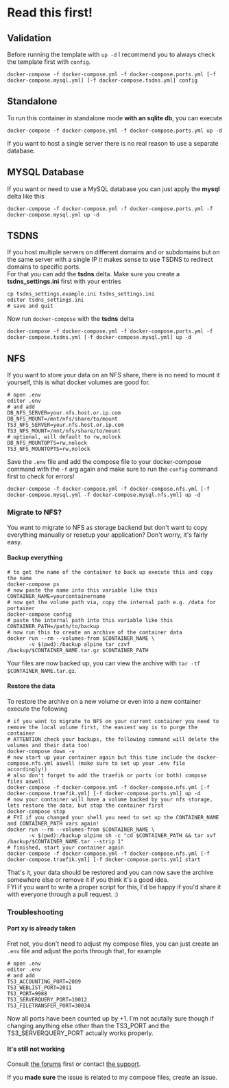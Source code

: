 # Read this first!

## Validation

Before running the template with ```up -d``` I recommend you to always check the template first with ```config```.

```shell
docker-compose -f docker-compose.yml -f docker-compose.ports.yml [-f docker-compose.mysql.yml] [-f docker-compose.tsdns.yml] config
```

## Standalone

To run this container in standalone mode **with an sqlite db**, you can execute

```shell
docker-compose -f docker-compose.yml -f docker-compose.ports.yml up -d
```

If you want to host a single server there is no real reason to use a separate database.

## MYSQL Database

If you want or need to use a MySQL database you can just apply the **mysql** delta like this

```shell
docker-compose -f docker-compose.yml -f docker-compose.ports.yml -f docker-compose.mysql.yml up -d
```

## TSDNS

If you host multiple servers on different domains and or subdomains but on the same server with a single IP it makes sense to use TSDNS to redirect domains to specific ports.  
For that you can add the **tsdns** delta. Make sure you create a **tsdns_settings.ini** first with your entries

```shell
cp tsdns_settings.example.ini tsdns_settings.ini
editor tsdns_settings.ini
# save and quit
```

Now run ```docker-compose``` with the **tsdns** delta

```shell
docker-compose -f docker-compose.yml -f docker-compose.ports.yml -f docker-compose.tsdns.yml [-f docker-compose.mysql.yml] up -d
```

## NFS

If you want to store your data on an NFS share, there is no need to mount it yourself, this is what docker volumes are good for.

```shell
# open .env
editor .env
# and add
DB_NFS_SERVER=your.nfs.host.or.ip.com
DB_NFS_MOUNT=/mnt/nfs/share/to/mount
TS3_NFS_SERVER=your.nfs.host.or.ip.com
TS3_NFS_MOUNT=/mnt/nfs/share/to/mount
# optional, will default to rw,nolock
DB_NFS_MOUNTOPTS=rw,nolock
TS3_NFS_MOUNTOPTS=rw,nolock
```

Save the ```.env``` file and add the compose file to your docker-compose command with the ```-f``` arg again and make sure to run the ```config``` command first to check for errors!

```shell
docker-compose -f docker-compose.yml -f docker-compose.nfs.yml [-f docker-compose.mysql.yml -f docker-compose.mysql.nfs.yml] up -d
```

### Migrate to NFS?

You want to migrate to NFS as storage backend but don't want to copy everything manually or resetup your application? Don't worry, it's fairly easy.

#### Backup everything

```shell
# to get the name of the container to back up execute this and copy the name
docker-compose ps
# now paste the name into this variable like this
CONTAINER_NAME=yourcontainername
# now get the volume path via, copy the internal path e.g. /data for portainer
docker-compose config
# paste the internal path into this variable like this
CONTAINER_PATH=/path/to/backup
# now run this to create an archive of the container data
docker run --rm --volumes-from $CONTAINER_NAME \
       -v $(pwd):/backup alpine tar czvf /backup/$CONTAINER_NAME.tar.gz $CONTAINER_PATH
```

Your files are now backed up, you can view the archive with ```tar -tf $CONTAINER_NAME.tar.gz```.

#### Restore the data

To restore the archive on a new volume or even into a new container execute the following

```shell
# if you want to migrate to NFS on your current container you need to remove the local volume first, the easiest way is to purge the container
# ATTENTION check your backups, the following command will delete the volumes and their data too!
docker-compose down -v
# now start up your container again but this time include the docker-compose.nfs.yml aswell (make sure to set up your .env file accordingly!)
# also don't forget to add the traefik or ports (or both) compose files aswell
docker-compose -f docker-compose.yml -f docker-compose.nfs.yml [-f docker-compose.traefik.yml] [-f docker-compose.ports.yml] up -d
# now your container will have a volume backed by your nfs storage, lets restore the data, but stop the container first
docker-compose stop
# FYI if you changed your shell you need to set up the CONTAINER_NAME and CONTAINER_PATH vars again!
docker run --rm --volumes-from $CONTAINER_NAME \
       -v $(pwd):/backup alpine sh -c "cd $CONTAINER_PATH && tar xvf /backup/$CONTAINER_NAME.tar --strip 1"
# finished, start your container again
docker-compose -f docker-compose.yml -f docker-compose.nfs.yml [-f docker-compose.traefik.yml] [-f docker-compose.ports.yml] start
```

That's it, your data should be restored and you can now save the archive somewhere else or remove it if you think it's a good idea.  
FYI if you want to write a proper script for this, I'd be happy if you'd share it with everyone through a pull request. :)

### Troubleshooting

#### Port xy is already taken

Fret not, you don't need to adjust my compose files, you can just create an ```.env``` file and adjust the ports through that, for example

```shell
# open .env
editor .env
# and add
TS3_ACCOUNTING_PORT=2009
TS3_WEBLIST_PORT=2011
TS3_PORT=9988
TS3_SERVERQUERY_PORT=10012
TS3_FILETRANSFER_PORT=30034
```

Now all ports have been counted up by +1. I'm not acutally sure though if changing anything else other than the TS3_PORT and the TS3_SERVERQUERY_PORT actually works properly.  

#### It's still not working

Consult [the forums](https://forum.teamspeak.com/forums/100-Server-Support) first or contact [the support](https://teamspeak.com/en/more/contact/).  

If you **made sure** the issue is related to my compose files, create an issue.
